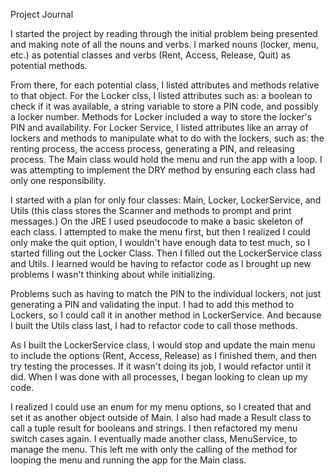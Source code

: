 Project Journal

I started the project by reading through the initial problem being presented and making note of 
all the nouns and verbs. I marked nouns (locker, menu, etc.) as potential classes and verbs
(Rent, Access, Release, Quit) as potential methods. 

From there, for each potential class, I listed attributes and methods relative to that object. For the Locker clss,
I listed attributes such as: a boolean to check if it was available, a string variable to store a PIN
code, and possibly a locker number. Methods for Locker included a way to store the locker's
PIN and availability. For Locker Service, I listed attributes like an array of 
lockers and methods to manipulate what to do with the lockers, such as: the renting process, the access process,
generating a PIN, and releasing process. The Main class would hold the menu and run the app with a loop. I was attempting
to implement the DRY method by ensuring each class had only one responsibility. 

I started with a plan for only four classes: Main, Locker, LockerService, and Utils (this class
stores the Scanner and methods to prompt and print messages.) On the JRE I used pseudocode to
make a basic skeleton of each class. I attempted to make the menu first, but then I realized I could only make the quit option,
I wouldn't have enough data to test much, so I started filling out the Locker Class. Then I filled out the LockerService class 
and Utils. I learned would be having to refactor code as I brought up new problems I wasn't thinking about while initializing. 

Problems such as having to match the PIN to the individual lockers, not just generating a PIN and validating the input. 
I had to add this method to Lockers, so I could call it in another method in LockerService. And because I 
built the Utils class last, I had to refactor code to call those methods. 

As I built the LockerService class, I would stop and update the main menu to include the options
(Rent, Access, Release) as I finished them, and then try testing the processes. If it wasn't doing its job, I would refactor
until it did. When I was done with all processes, I began looking to clean up my code. 

I realized I could use an enum for my menu options, so I created that and set it as another object outside of Main.
I also had made a Result class to call a tuple result for booleans and strings. I then refactored my menu switch cases again. 
I eventually made another class, MenuService, to manage the menu. This left me with only the calling of the method for looping 
the menu and running the app for the Main class. 
